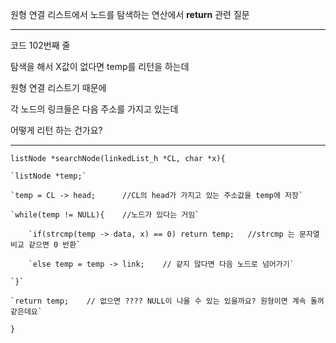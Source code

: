 원형 연결 리스트에서 노드를 탐색하는 연산에서
**return** 관련 질문

**********************
코드 102번째 줄

탐색을 해서 X값이 없다면 temp를 리턴을 하는데

원형 연결 리스트기 때문에 

각 노드의 링크들은 다음 주소를 가지고 있는데

어떻게 리턴 하는 건가요?

******************

`listNode *searchNode(linkedList_h *CL, char *x){`

    `listNode *temp;`

    `temp = CL -> head;      //CL의 head가 가지고 있는 주소값을 temp에 저장`

    `while(temp != NULL){    //노드가 있다는 거임`

        `if(strcmp(temp -> data, x) == 0) return temp;   //strcmp 는 문자열 비교 같으면 0 반환`

        `else temp = temp -> link;    // 같지 않다면 다음 노드로 넘어가기`

    `}`

    `return temp;    // 없으면 ???? NULL이 나올 수 있는 있을까요? 원형이면 계속 돌꺼 같은데요`
    
`}`
